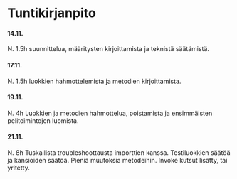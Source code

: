 # Tuntikirjanpito

#### 14.11.
N. 1.5h suunnittelua, määritysten kirjoittamista ja teknistä säätämistä.

#### 17.11.

N. 1.5h luokkien hahmottelemista ja metodien kirjoittamista.

#### 19.11.

N. 4h Luokkien ja metodien hahmottelua, poistamista ja ensimmäisten pelitoimintojen luomista.

#### 21.11.
N. 8h Tuskallista troubleshoottausta importtien kanssa. Testiluokkien säätöä ja kansioiden säätöä. Pieniä muutoksia metodeihin. Invoke kutsut lisätty, tai yritetty.
